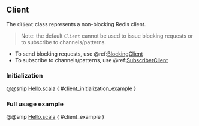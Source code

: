 ## Client

The `Client` class represents a non-blocking Redis client.

> Note: the default `Client` cannot be used to issue blocking requests or to subscribe to channels/patterns.

- To send blocking requests, use @ref:[BlockingClient](BlockingClient.md)
- To subscribe to channels/patterns, use @ref:[SubscriberClient](Pub-Sub.md#subscribing)

### Initialization

@@snip [Hello.scala](/src/test/scala/scredis/examples/Examples.scala) { #client_initialization_example }

### Full usage example

@@snip [Hello.scala](/src/test/scala/scredis/examples/Examples.scala) { #client_example }

